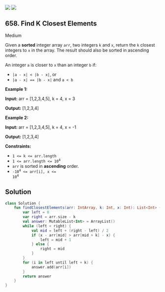 [![](https://img.shields.io/github/stars/javadev/LeetCode-in-Kotlin?label=Stars&style=flat-square)](https://github.com/javadev/LeetCode-in-Kotlin)
[![](https://img.shields.io/github/forks/javadev/LeetCode-in-Kotlin?label=Fork%20me%20on%20GitHub%20&style=flat-square)](https://github.com/javadev/LeetCode-in-Kotlin/fork)

## 658\. Find K Closest Elements

Medium

Given a **sorted** integer array `arr`, two integers `k` and `x`, return the `k` closest integers to `x` in the array. The result should also be sorted in ascending order.

An integer `a` is closer to `x` than an integer `b` if:

*   `|a - x| < |b - x|`, or
*   `|a - x| == |b - x|` and `a < b`

**Example 1:**

**Input:** arr = [1,2,3,4,5], k = 4, x = 3

**Output:** [1,2,3,4]

**Example 2:**

**Input:** arr = [1,2,3,4,5], k = 4, x = -1

**Output:** [1,2,3,4]

**Constraints:**

*   `1 <= k <= arr.length`
*   <code>1 <= arr.length <= 10<sup>4</sup></code>
*   `arr` is sorted in **ascending** order.
*   <code>-10<sup>4</sup> <= arr[i], x <= 10<sup>4</sup></code>

## Solution

```kotlin
class Solution {
    fun findClosestElements(arr: IntArray, k: Int, x: Int): List<Int> {
        var left = 0
        var right = arr.size - k
        val answer: MutableList<Int> = ArrayList()
        while (left < right) {
            val mid = left + (right - left) / 2
            if (x - arr[mid] > arr[mid + k] - x) {
                left = mid + 1
            } else {
                right = mid
            }
        }
        for (i in left until left + k) {
            answer.add(arr[i])
        }
        return answer
    }
}
```